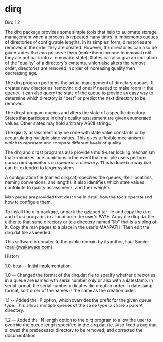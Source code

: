 # dirq

Dirq 1.2

The dirq package provides some simple tools that help to automate storage
management when a process is repeated many times.  It implements queues
of directories of configurable lengths.  In its simplest form, directories
are removed in the order they are created.  However, the directories can
also be given states that can preserve them (make them immune to removal
until they are put back into a removable state).  States can also give an
indication of the "quality" of a directory's contents, which also alters
the removal order; directories are removed in order of increasing quality
then decreasing age.

The dirq program performs the actual management of directory queues.  It
creates new directories (removing old ones if needed to make room in the
queue).  It can also query the state of the queue to provide an easy way
to determine which directory is "best" or predict the next directory to
be removed.

The dirqst program queries and alters the state of a specific directory.
States that participate in dirq's quality assessment are given enumerated
values.  Other states may hold arbitrary ASCII strings.

The quality assessment may be done with state value constants or by
accumulating multiple state values.  This gives a flexible mechanism
in which to represent and compare different levels of quality.

The dirq and dirqst programs also provide a multi-user locking mechanism
that minimizes race conditions in the event that multiple users perform
concurrent operations on queue or a directory.  This is done in a way that
can be extended to larger systems.

A configuration file (named dirq.dat) specifies the queues, their locations,
naming conventions, and lengths.  It also identifies which state values
contribute to quality assessments, and their weights.

Man pages are provided that describe in detail how the tools operate and
how to configure them.

To install the dirq package, unpack the gzipped tar file and copy the
dirq and dirqst programs to a location in the user's PATH.  Copy the
dirq.dat file either to that same directory or to a directory named "lib"
that is a sibling of it.  Copy the man pages to a place in the user's
MANPATH.  Then edit the dirq.dat file as needed.

This software is donated to the public domain by its author, Paul Sander
(paul@wakawaka.com).

History:

1.0-beta -- Initial implementation.

1.0 -- Changed the format of the dirq.dat file to specify whether directories
       in a queue are named with serial number only or also with a datestamp.
       In serial format, the serial number indicates the creation order.  In
       datestamp format, sort order of the names is the same as the creation
       order.

1.1 -- Added the -P option, which overrides the prefix for the given queue
       type.  This allows multiple queues of the same type to share a parent
       directory.

1.2 -- Added the -N length option to the dirq program to allow the user to
       override the queue length specified in the dirq.dat file.  Also fixed
       a bug that allowed the predecessor directory to be removed, and
       corrected the documentation.
